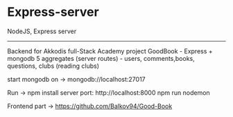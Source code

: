 # Express-server
NodeJS, Express server
************************************************
Backend for Akkodis full-Stack Academy
project GoodBook - Express + mongodb
5 aggregates (server routes) - users, comments,books, questions, clubs (reading clubs)

start mongodb on -> mongodb://localhost:27017

Run -> npm install 
server port: http://localhost:8000
npm run nodemon 

Frontend part -> https://github.com/Balkov94/Good-Book
